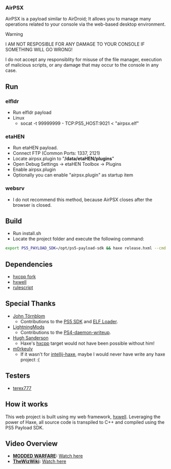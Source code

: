 ### AirPSX
AirPSX is a payload similar to AirDroid; It allows you to manage many operations related to your console via the web-based desktop environment.

> [!WARNING]
> I AM NOT RESPOSIBLE FOR ANY DAMAGE TO YOUR CONSOLE IF SOMETHING WILL GO WRONG!
>
> I do not accept any responsiblity for misuse of the file manager, execution of malicious scripts, or any damage that may occur to the console in any case.

## Run

### elfldr
- Run elfldr payload
- Linux
  - socat -t 99999999 - TCP:PS5_HOST:9021 < "airpsx.elf"

### etaHEN
- Run etaHEN payload.
- Connect FTP (Common Ports: 1337, 2121)
- Locate airpsx.plugin to "**/data/etaHEN/plugins**"
- Open Debug Settings -> etaHEN Toolbox -> Plugins
- Enable airpsx.plugin
- Optionally you can enable "airpsx.plugin" as startup item 

### websrv
- I do not recommend this method, because AirPSX closes after the browser is closed.

## Build

- Run install.sh
- Locate the project folder and execute the following command:
```sh
export PS5_PAYLOAD_SDK=/opt/ps5-payload-sdk && haxe release.hxml --cmd "mv out/HxWell out/airpsx.elf"
```

## Dependencies
- [hxcpp fork](https://github.com/barisyild/hxcpp/tree/ps5-payload)
- [hxwell](https://github.com/barisyild/hxwell)
- [rulescript](https://github.com/Kriptel/RuleScript)

## Special Thanks
- [John Törnblom](https://github.com/john-tornblom)
    - Contributions to the [PS5 SDK](https://github.com/ps5-payload-dev/sdk) and [ELF Loader](https://github.com/ps5-payload-dev/elfldr).
- [LightningMods](https://github.com/LightningMods)
    - Contributions to the [PS4-daemon-writeup](https://github.com/LightningMods/PS4-daemon-writeup).
- [Hugh Sanderson](https://github.com/hughsando)
    - Haxe's [hxcpp](https://github.com/HaxeFoundation/hxcpp) target would not have been possible without him!
- [m0rkeulv](https://github.com/m0rkeulv)
    - If it wasn't for [intellij-haxe](https://github.com/HaxeFoundation/intellij-haxe), maybe I would never have write any haxe project :(

## Testers
- [terex777](https://x.com/TeRex777_)

## How it works
This web project is built using my web framework, [hxwell](https://github.com/barisyild/hxwell). Leveraging the power of Haxe, all source code is transpiled to C++ and compiled using the PS5 Payload SDK.

## Video Overview
- **[MODDED WARFARE](https://x.com/MODDED_WARFARE):** [Watch here](https://www.youtube.com/watch?v=cH7Jx-7Mn4k)  
- **[TheWizWiki](https://x.com/TheWizWiki):** [Watch here](https://www.youtube.com/watch?v=ZxOezdneSHg)  

